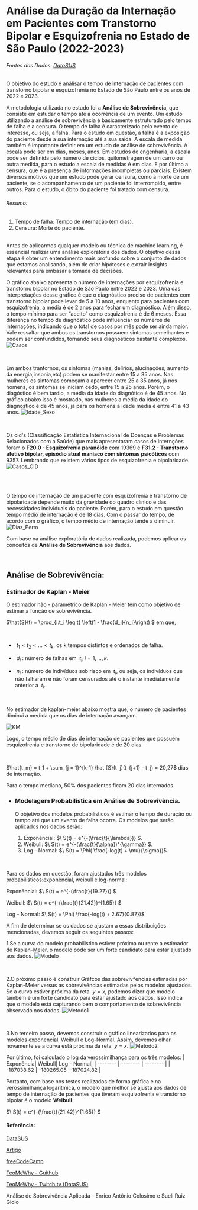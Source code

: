 # Análise da Duração da Internação em Pacientes com Transtorno Bipolar e Esquizofrenia no Estado de São Paulo (2022-2023)

###### Fontes dos Dados: [DataSUS](https://datasus.saude.gov.br/transferencia-de-arquivos/)

O objetivo do estudo é análisar o tempo de internação de pacientes com transtorno bipolar e esquizofrenia no Estado de São Paulo entre os anos de 2022 e 2023.

A metodologia utilizada no estudo foi a **Análise de Sobrevivência**, que consiste em estudar o tempo até a ocorrência de um evento. Um estudo utilizando a análise de sobrevivência é basicamente estruturado pelo tempo de falha e a censura. O tempo de falha é caracterizado pelo evento de interesse, ou seja, a falha. Para o estudo em questão, a falha é a exposição do paciente desde a sua internação até a sua saída. A escala de medida também é importante definir em um estudo de análise de sobrevivência. A escala pode ser em dias, meses, anos. Em estudos de engenharia, a escala pode ser definida pelo número de ciclos, quilometragem de um carro ou outra medida, para o estudo a escala de medidas é em dias. E por último a censura, que é a presença de informações incompletas ou parciais. Existem diversos motivos que um estudo pode gerar censura, como a morte de um paciente, se o acompanhamento de um paciente foi interrompido, entre outros. Para o estudo, o óbito do paciente foi tratado com censura.

###### Resumo:
1. Tempo de falha: Tempo de internação (em dias).
2. Censura: Morte do paciente.

</br>
Antes de aplicarmos qualquer modelo ou técnica de machine learning, é essencial realizar uma análise exploratória dos dados. O objetivo dessa etapa é obter um entendimento mais profundo sobre o conjunto de dados que estamos analisando, além de criar hipóteses e extrair insights relevantes para embasar a tomada de decisões.

</br> 

O gráfico abaixo apresenta o número de internações por esquizofrenia e transtorno bipolar no Estado de São Paulo entre 2022 e 2023. Uma das interpretações desse gráfico é que o diagnóstico preciso de pacientes com transtorno bipolar pode levar de 5 a 10 anos, enquanto para pacientes com esquizofrenia, a média é de 2 anos para fechar um diagnóstico. Além disso, o tempo mínimo para ser “aceito” como esquizofrenia é de 6 meses. Essa diferença no tempo de diagnóstico pode influenciar os números de internações, indicando que o total de casos por mês pode ser ainda maior. Vale ressaltar que ambos os transtornos possuem sintomas semelhantes e podem ser confundidos, tornando seus diagnósticos bastante complexos.
![Casos](Casos.png)

</br>


Em ambos trantornos, os sintomas (manias, delírios, alucinações, aumento da energia,insonia,etc) podem se manifestar entre 15 a 35 anos. Nas mulheres os sintomas começam a aparecer entre 25 a 35 anos, já nos homens, os sintomas se iniciam cedo, entre 15 a 25 anos. Porém, o diagóstico é bem tardio, a média da idade do diagnótico é de 45 anos. No gráfico abaixo isso é mostrado, nas mulheres a média da idade do diagnostico é de 45 anos, já para os homens a idade média é entre 41 a 43 anos.
![Idade_Sexo](Idade_Sexo.png)

</br>

Os cid's (Classificação Estatística Internacional de Doenças e Problemas Relacionados com a Saúde) que mais apresentaram casos de internções foram o **F20.0 - Esquizofrenia paranóide** com 19369 e **F31.2 - Transtorno afetivo bipolar, episódio atual maníaco com sintomas psicóticos** com 9357. Lembrando que existem vários tipos de esquizofrenia e bipolaridade. 
![Casos_CID](Casos_CID.png)

</br>
</br>

O tempo de internação de um paciente com esquizofrenia e transtorno de bipolaridade depende muito da gravidade do quadro clínico e das necessidades individuais do paciente. Porém, para o estudo em questão tempo médio de internação é de 18 dias. Com o passar do tempo, de acordo com o gráfico, o tempo médio de internação tende a diminuir.
![Dias_Perm](Dias_Perm.png)

Com base na análise exploratória de dados realizada, podemos aplicar os conceitos de **Análise de Sobrevivência** aos dados.

</br>

## Análise de Sobrevivência:
### Estimador de Kaplan - Meier
O estimador não - paramétrico de Kaplan - Meier tem como objetivo de estimar a função de sobrevivência.
</br>

$\hat{S}(t) = \prod_{i:t_i \leq t} \left(1 - \frac{d_i}{n_i}\right) $ em que,

</br>

+ $\ t_1 < t_2 < ... <t_k$, os k tempos distintos e ordenados de falha.

+ $\ d_i$ : número de falhas em $\ t_i, i = 1,...,k$.

+ $\ n_i$ : número de indivíduos sob risco em $\ t_i$, ou seja, os indivíduos que não falharam e não foram censurados até o instante imediatamente anterior a $\ t_i$.

</br>

  No estimador de kaplan-meier abaixo mostra que, o número de pacientes      diminui a medida que os dias de internação avançam.

![KM](KM.png)   

Logo, o tempo médio de dias de internação de pacientes que possuem esquizofrenia e transtorno de bipolaridade é de 20 dias.

</br>

$\hat{t_m} = t_1 + \sum_{j = 1}^{k-1} \hat {S}(t_j)(t_{j+1} - t_j) = 20,27$ dias de internação.


Para o tempo mediano, 50% dos pacientes ficam 20 dias internados.
</br> 

* ### Modelagem Probabilística em Análise de Sobrevivência.

  O objetivo dos modelos probabilísticos é estimar o tempo de duração ou tempo até que um evento de falha ocorra. Os modelos que serão aplicados nos dados serão:

  1. Exponêncial: $\ S(t) = e^{-(\frac{t}{\lambda})} $.
  2. Weibull: $\ S(t) =  e^{-(\frac{t}{\alpha})^{\gamma}} $.
  3. Log - Normal: $\ S(t) = \Phi( \frac{-log(t) + \mu}{\sigma})$.

</br>

Para os dados em questão, foram ajustados três modelos probabilísticos:exponêncial, weibull e log-normal:

Exponêncial: $\ S(t) = e^{-(\frac{t}{19.27})} $

Weibull: $\ S(t) =  e^{-(\frac{t}{21.42})^{1.65}} $

Log - Normal: $\ S(t) = \Phi( \frac{-log(t) + 2.67}{0.87})$


A fim de determinar se os dados se ajustam a essas distribuições mencionadas, devemos seguir os seguintes passos:

1.Se a curva do modelo probabilistico estiver próxima ou rente a estimador de Kaplan-Meier, o modelo pode ser um forte candidato para estar ajustado aos dados. ![Modelo](Modelo.png) 

</br>

2.O próximo passo é construir Gráfcos das sobreviv^encias estimadas por Kaplan-Meier versus as sobrevivências estimadas pelos modelos ajustados. Se a curva estiver próxima da reta $\ y = x$, podemos dizer que modelo também é um forte candidato para estar ajustado aos dados. Isso indica que o modelo está capturando bem o comportamento de sobrevivência observado nos dados.
![Metodo1](Metodo1.png) 

</br>

3.No terceiro passo, devemos construir o gráfico linearizados para os modelos exponencial, Weibull e Log-Normal. Assim, devemos olhar novamente se a curva está próxima da reta $\ y = x$.
![Metodo2](Metodo2.png)

Por último, foi calculado o log da verossimilhança para os três modelos:
  | Exponência| Weibull| Log - Normal|
  | -------- | -------- | -------- |
  | -187038.62 | -180265.05 |-187024.82 |

Portanto, com base nos testes realizados de forma gráfica e na verossimilhança logarítmica, o modelo que melhor se ajusta aos dados de tempo de internação de pacientes que tiveram esquizofrenia e transtorno bipolar é o modelo **Weibull**.:


$\ S(t) =  e^{-(\frac{t}{21.42})^{1.65}} $

#### Referência: 
[DataSUS](https://datasus.saude.gov.br/transferencia-de-arquivos/)

[Artigo](https://www.scielo.br/j/reeusp/a/XkYNj8HPhM7SWFFPpwvM8Hg/?format=pdf&lang=pt)

[freeCodeCamp](https://www.freecodecamp.org/news/how-to-use-markdown-in-vscode/)

[TeoMeWhy - Guithub](https://github.com/TeoMeWhy)

[TeoMeWhy - Twitch.tv (DataSUS)](https://www.twitch.tv/collections/E82inP8ZcRfmWg)


Análise de Sobrevivência Aplicada - Enrico Antônio Colosimo e Sueli Ruiz Giolo

